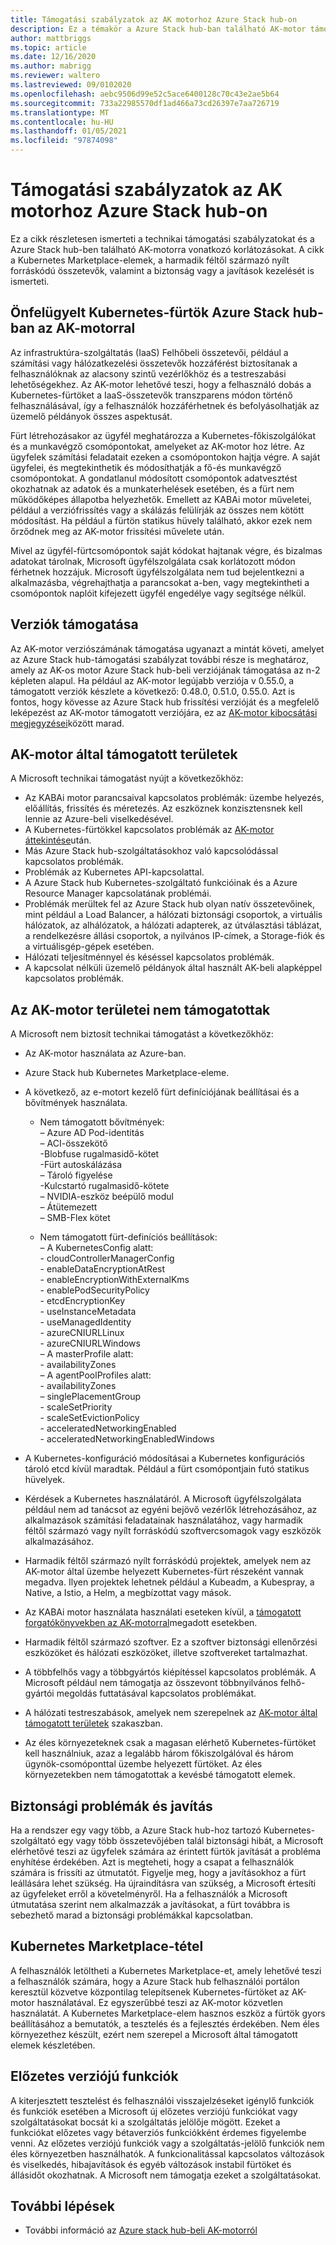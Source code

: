 ```yaml
---
title: Támogatási szabályzatok az AK motorhoz Azure Stack hub-on
description: Ez a témakör a Azure Stack hub-ban található AK-motor támogatási szabályzatait tartalmazza.
author: mattbriggs
ms.topic: article
ms.date: 12/16/2020
ms.author: mabrigg
ms.reviewer: waltero
ms.lastreviewed: 09/0102020
ms.openlocfilehash: aebc9506d99e52c5ace6400128c70c43e2ae5b64
ms.sourcegitcommit: 733a22985570df1ad466a73cd26397e7aa726719
ms.translationtype: MT
ms.contentlocale: hu-HU
ms.lasthandoff: 01/05/2021
ms.locfileid: "97874098"
---
```

# <a name="support-policies-for-aks-engine-on-azure-stack-hub"></a>Támogatási szabályzatok az AK motorhoz Azure Stack hub-on

Ez a cikk részletesen ismerteti a technikai támogatási szabályzatokat és a Azure Stack hub-ben található AK-motorra vonatkozó korlátozásokat. A cikk a Kubernetes Marketplace-elemek, a harmadik féltől származó nyílt forráskódú összetevők, valamint a biztonság vagy a javítások kezelését is ismerteti. 

## <a name="self-managed-kubernetes-clusters-on-azure-stack-hub-with-aks-engine"></a>Önfelügyelt Kubernetes-fürtök Azure Stack hub-ban az AK-motorral

Az infrastruktúra-szolgáltatás (IaaS) Felhőbeli összetevői, például a számítási vagy hálózatkezelési összetevők hozzáférést biztosítanak a felhasználóknak az alacsony szintű vezérlőkhöz és a testreszabási lehetőségekhez. Az AK-motor lehetővé teszi, hogy a felhasználó dobás a Kubernetes-fürtöket a IaaS-összetevők transzparens módon történő felhasználásával, így a felhasználók hozzáférhetnek és befolyásolhatják az üzemelő példányok összes aspektusát.

Fürt létrehozásakor az ügyfél meghatározza a Kubernetes-főkiszolgálókat és a munkavégző csomópontokat, amelyeket az AK-motor hoz létre. Az ügyfelek számítási feladatait ezeken a csomópontokon hajtja végre. A saját ügyfelei, és megtekinthetik és módosíthatják a fő-és munkavégző csomópontokat. A gondatlanul módosított csomópontok adatvesztést okozhatnak az adatok és a munkaterhelések esetében, és a fürt nem működőképes állapotba helyezhetők. Emellett az KABAi motor műveletei, például a verziófrissítés vagy a skálázás felülírják az összes nem kötött módosítást. Ha például a fürtön statikus hüvely található, akkor ezek nem őrződnek meg az AK-motor frissítési művelete után.

Mivel az ügyfél-fürtcsomópontok saját kódokat hajtanak végre, és bizalmas adatokat tárolnak, Microsoft ügyfélszolgálata csak korlátozott módon férhetnek hozzájuk. Microsoft ügyfélszolgálata nem tud bejelentkezni a alkalmazásba, végrehajthatja a parancsokat a-ben, vagy megtekintheti a csomópontok naplóit kifejezett ügyfél engedélye vagy segítsége nélkül.

## <a name="version-support"></a>Verziók támogatása

Az AK-motor verziószámának támogatása ugyanazt a mintát követi, amelyet az Azure Stack hub-támogatási szabályzat további része is meghatároz, amely az AK-os motor Azure Stack hub-beli verziójának támogatása az n-2 képleten alapul. Ha például az AK-motor legújabb verziója v 0.55.0, a támogatott verziók készlete a következő: 0.48.0, 0.51.0, 0.55.0. Azt is fontos, hogy kövesse az Azure Stack hub frissítési verzióját és a megfelelő leképezést az AK-motor támogatott verziójára, ez az [AK-motor kibocsátási megjegyzései](kubernetes-aks-engine-release-notes.md#aks-engine-and-azure-stack-version-mapping)között marad.

## <a name="aks-engine-supported-areas"></a>AK-motor által támogatott területek

A Microsoft technikai támogatást nyújt a következőkhöz:

-  Az KABAi motor parancsaival kapcsolatos problémák: üzembe helyezés, előállítás, frissítés és méretezés. Az eszköznek konzisztensnek kell lennie az Azure-beli viselkedésével.
-  A Kubernetes-fürtökkel kapcsolatos problémák az [AK-motor áttekintése](azure-stack-kubernetes-aks-engine-overview.md)után.
-  Más Azure Stack hub-szolgáltatásokhoz való kapcsolódással kapcsolatos problémák. 
-  Problémák az Kubernetes API-kapcsolattal.
-  A Azure Stack hub Kubernetes-szolgáltató funkcióinak és a Azure Resource Manager kapcsolatának problémái.
-  Problémák merültek fel az Azure Stack hub olyan natív összetevőinek, mint például a Load Balancer, a hálózati biztonsági csoportok, a virtuális hálózatok, az alhálózatok, a hálózati adapterek, az útválasztási táblázat, a rendelkezésre állási csoportok, a nyilvános IP-címek, a Storage-fiók és a virtuálisgép-gépek esetében. 
-  Hálózati teljesítménnyel és késéssel kapcsolatos problémák.
-  A kapcsolat nélküli üzemelő példányok által használt AK-beli alapképpel kapcsolatos problémák. 

## <a name="aks-engine-areas-not-supported"></a>Az AK-motor területei nem támogatottak

A Microsoft nem biztosít technikai támogatást a következőkhöz:

-  Az AK-motor használata az Azure-ban.
-  Azure Stack hub Kubernetes Marketplace-eleme.
-  A következő, az e-motort kezelő fürt definíciójának beállításai és a bővítmények használata.
    -  Nem támogatott bővítmények:  
            – Azure AD Pod-identitás  
            – ACI-összekötő  
            -Blobfuse rugalmasidő-kötet  
            -Fürt autoskálázása  
            – Tároló figyelése  
            -Kulcstartó rugalmasidő-kötete  
            – NVIDIA-eszköz beépülő modul  
            – Átütemezett  
            – SMB-Flex kötet  
        
    -  Nem támogatott fürt-definíciós beállítások:  
            – A KubernetesConfig alatt:  
                    - cloudControllerManagerConfig  
                    - enableDataEncryptionAtRest  
                    - enableEncryptionWithExternalKms  
                    - enablePodSecurityPolicy  
                    - etcdEncryptionKey  
                    - useInstanceMetadata  
                    - useManagedIdentity  
                    - azureCNIURLLinux  
                    - azureCNIURLWindows  
            – A masterProfile alatt:  
                    - availabilityZones  
            – A agentPoolProfiles alatt:  
                    - availabilityZones  
                    – singlePlacementGroup  
                    - scaleSetPriority  
                    - scaleSetEvictionPolicy  
                    - acceleratedNetworkingEnabled  
                    - acceleratedNetworkingEnabledWindows

-  A Kubernetes-konfiguráció módosításai a Kubernetes konfigurációs tároló etcd kívül maradtak. Például a fürt csomópontjain futó statikus hüvelyek.
-  Kérdések a Kubernetes használatáról. A Microsoft ügyfélszolgálata például nem ad tanácsot az egyéni bejövő vezérlők létrehozásához, az alkalmazások számítási feladatainak használatához, vagy harmadik féltől származó vagy nyílt forráskódú szoftvercsomagok vagy eszközök alkalmazásához.
-  Harmadik féltől származó nyílt forráskódú projektek, amelyek nem az AK-motor által üzembe helyezett Kubernetes-fürt részeként vannak megadva. Ilyen projektek lehetnek például a Kubeadm, a Kubespray, a Native, a Istio, a Helm, a megbízottat vagy mások.
-  Az KABAi motor használata használati eseteken kívül, a [támogatott forgatókönyvekben az AK-motorral](azure-stack-kubernetes-aks-engine-overview.md#supported-scenarios-with-the-aks-engine)megadott esetekben.
-  Harmadik féltől származó szoftver. Ez a szoftver biztonsági ellenőrzési eszközöket és hálózati eszközöket, illetve szoftvereket tartalmazhat.
-  A többfelhős vagy a többgyártós kiépítéssel kapcsolatos problémák. A Microsoft például nem támogatja az összevont többnyilvános felhő-gyártói megoldás futtatásával kapcsolatos problémákat.
-  A hálózati testreszabások, amelyek nem szerepelnek az [AK-motor által támogatott területek](#aks-engine-supported-areas) szakaszban.
-  Az éles környezeteknek csak a magasan elérhető Kubernetes-fürtöket kell használniuk, azaz a legalább három főkiszolgálóval és három ügynök-csomóponttal üzembe helyezett fürtöket. Az éles környezetekben nem támogatottak a kevésbé támogatott elemek.

##  <a name="security-issues-and-patching"></a>Biztonsági problémák és javítás

Ha a rendszer egy vagy több, a Azure Stack hub-hoz tartozó Kubernetes-szolgáltató egy vagy több összetevőjében talál biztonsági hibát, a Microsoft elérhetővé teszi az ügyfelek számára az érintett fürtök javítását a probléma enyhítése érdekében. Azt is megteheti, hogy a csapat a felhasználók számára is frissíti az útmutatót. Figyelje meg, hogy a javításokhoz a fürt leállására lehet szükség. Ha újraindításra van szükség, a Microsoft értesíti az ügyfeleket erről a követelményről. Ha a felhasználók a Microsoft útmutatása szerint nem alkalmazzák a javításokat, a fürt továbbra is sebezhető marad a biztonsági problémákkal kapcsolatban.

## <a name="kubernetes-marketplace-item"></a>Kubernetes Marketplace-tétel

A felhasználók letöltheti a Kubernetes Marketplace-et, amely lehetővé teszi a felhasználók számára, hogy a Azure Stack hub felhasználói portálon keresztül közvetve központilag telepítsenek Kubernetes-fürtöket az AK-motor használatával. Ez egyszerűbbé teszi az AK-motor közvetlen használatát. A Kubernetes Marketplace-elem hasznos eszköz a fürtök gyors beállításához a bemutatók, a tesztelés és a fejlesztés érdekében. Nem éles környezethez készült, ezért nem szerepel a Microsoft által támogatott elemek készletében.

## <a name="preview-features"></a>Előzetes verziójú funkciók

A kiterjesztett tesztelést és felhasználói visszajelzéseket igénylő funkciók és funkciók esetében a Microsoft új előzetes verziójú funkciókat vagy szolgáltatásokat bocsát ki a szolgáltatás jelölője mögött. Ezeket a funkciókat előzetes vagy bétaverziós funkciókként érdemes figyelembe venni. Az előzetes verziójú funkciók vagy a szolgáltatás-jelölő funkciók nem éles környezetben használhatók. A funkcionalitással kapcsolatos változások és viselkedés, hibajavítások és egyéb változások instabil fürtöket és állásidőt okozhatnak. A Microsoft nem támogatja ezeket a szolgáltatásokat.

## <a name="next-steps"></a>További lépések

- További információ az [Azure stack hub-beli AK-motorról](azure-stack-kubernetes-aks-engine-overview.md)